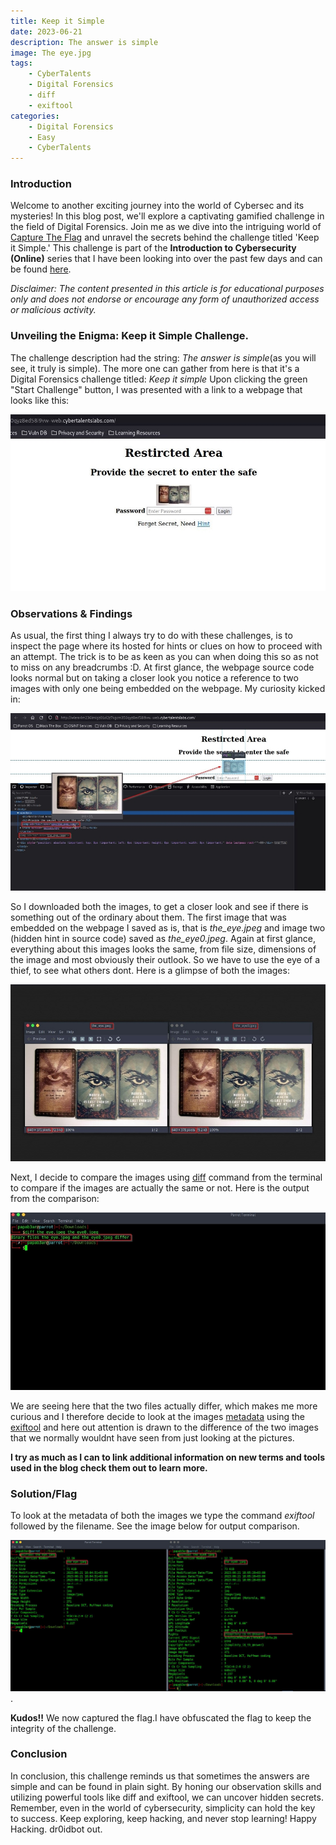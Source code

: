 ```yaml
---
title: Keep it Simple
date: 2023-06-21
description: The answer is simple
image: The eye.jpg
tags: 
    - CyberTalents
    - Digital Forensics
    - diff
    - exiftool
categories:
    - Digital Forensics
    - Easy
    - CyberTalents
---
```


### Introduction
Welcome to another exciting journey into the world of Cybersec and its mysteries! In this blog post, we'll explore a captivating gamified challenge in the field of Digital Forensics. Join me as we dive into the intriguing world of [Capture The Flag](https://en.wikipedia.org/wiki/Capture_the_flag_(cybersecurity)) and unravel the secrets behind the challenge titled 'Keep it Simple.' This challenge is part of the **Introduction to Cybersecurity (Online)** series that I have been looking into over the past few days and can be found [here](https://cybertalents.com/challenges/forensics/keep-it-simple).

_Disclaimer: The content presented in this article is for educational purposes only and does not endorse or encourage any form of unauthorized access or malicious activity._

### Unveiling the Enigma: Keep it Simple Challenge.

The challenge description had the string: _The answer is simple_(as you will see, it truly is simple). The more one can gather from here is that it's a Digital Forensics challenge titled: *Keep it simple* Upon clicking the green "Start Challenge" button, I was presented with a link to a webpage that looks like this:

![login page](KeepitSimple.jpg)

### Observations & Findings

As usual, the first thing I always try to do with these challenges, is to inspect the page where its hosted for hints or clues on how to proceed with an attempt. The trick is to be as keen as you can when doing this so as not to miss on any breadcrumbs :D. At first glance, the webpage source code looks normal but on taking a closer look you notice a reference to two images with only one being embedded on the webpage. My curiosity kicked in:

![Code inspection](KeepitSimple0.jpg)

So I downloaded both the images, to get a closer look and see if there is something out of the ordinary about them. The first image that was embedded on the webpage I saved as is, that is *the_eye.jpeg* and image two (hidden hint in source code) saved as *the_eye0.jpeg*. Again at first glance, everything about this images looks the same, from file size, dimensions of the image and most obviously their outlook. So we have to use  the eye of a thief, to see what others dont. Here is a glimpse of both the images:

![Images in code](KeepitSimple1.jpg)

Next, I decide to compare the images using [diff](https://www.geeksforgeeks.org/diff-command-linux-examples/) command from the terminal to compare if the images are actually the same or not. Here is the output from the comparison:

![diff output](KeepitSimple2.jpg)

We are seeing here that the two files actually differ, which makes me more curious and I therefore decide to look at the images [metadata](https://iptc.org/standards/photo-metadata/photo-metadata/) using the [exiftool](https://en.wikipedia.org/wiki/ExifTool) and here out attention is drawn to the difference of the two images that we normally wouldnt have seen from just looking at the pictures.

**I try as much as I can to link additional information on new terms and tools used in the blog check them out to learn more.**

### Solution/Flag

To look at the metadata of both the images we type the command *exiftool* followed by the filename. See the image below for output comparison.

![Flag](KeepitSimple33.png).

**Kudos!!** We now captured the flag.I have obfuscated the flag to keep the integrity of the challenge.

### Conclusion

In conclusion, this challenge reminds us that sometimes the answers are simple and can be found in plain sight. By honing our observation skills and utilizing powerful tools like diff and exiftool, we can uncover hidden secrets. Remember, even in the world of cybersecurity, simplicity can hold the key to success. Keep exploring, keep hacking, and never stop learning! Happy Hacking. dr0idbot out.
